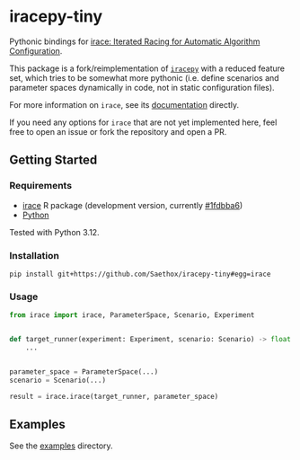 # iracepy-tiny

Pythonic bindings for [irace: Iterated Racing for Automatic Algorithm Configuration](https://github.com/MLopez-Ibanez/irace).

This package is a fork/reimplementation of [`iracepy`](https://github.com/auto-optimization/iracepy) with a reduced
feature set, which tries to be somewhat more pythonic (i.e. define scenarios and parameter spaces dynamically in code,
not in static configuration files).

For more information on `irace`, see its [documentation](https://mlopez-ibanez.github.io/irace/index.html) directly.

If you need any options for `irace` that are not yet implemented here, feel free to open an issue or fork the repository and open a PR.

## Getting Started

### Requirements

- [irace](https://mlopez-ibanez.github.io/irace/#github-development-version) R package (development version, currently [#1fdbba6](https://github.com/MLopez-Ibanez/irace/tree/1fdbba610a263a5dd2372a760d33164809e8495f))
- [Python](https://www.python.org)

Tested with Python 3.12.

### Installation

```shell
pip install git+https://github.com/Saethox/iracepy-tiny#egg=irace
```

### Usage

```python
from irace import irace, ParameterSpace, Scenario, Experiment


def target_runner(experiment: Experiment, scenario: Scenario) -> float:
    ...


parameter_space = ParameterSpace(...)
scenario = Scenario(...)

result = irace.irace(target_runner, parameter_space)
```

## Examples

See the [examples](./examples) directory.